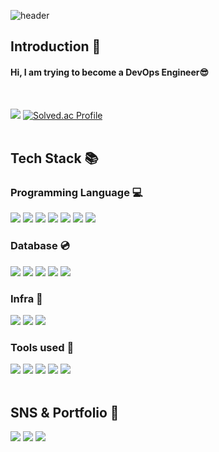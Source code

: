 ![header](https://capsule-render.vercel.app/api?type=slice&color=auto&height=200&section=header&text=Hello&desc=I'm%20JaeMin&fontSize=60&rotate=14&fontAlignY=25&fontAlign=75&descAlignY=43&descAlign=80&&animation=twinkling)

<div align=left>

## Introduction :raised_hands:
<h4>Hi, I am trying to become a DevOps Engineer😎</h4><br>

<a href="https://github.com/rlawoals2590"><img src="https://hits.seeyoufarm.com/api/count/incr/badge.svg?url=https%3A%2F%2Fgithub.com%2Frlawoals2590&count_bg=%23000000&title_bg=%23000000&icon=github.svg&icon_color=%23E7E7E7&title=GitHub&edge_flat=false)"/></a>
[![Solved.ac Profile](http://mazassumnida.wtf/api/mini/generate_badge?boj=ni20586370)](https://solved.ac/ni20586370)
<br/><br/>


## Tech Stack 📚
### Programming Language :computer:
<img src="https://img.shields.io/badge/Python-3776AB?style=flat&logo=python&logoColor=white"/>
<img src="https://img.shields.io/badge/Flask-000000?style=flat&logo=flask&logoColor=white"/>
<img src="https://img.shields.io/badge/Django-092E20?style=flat&logo=django&logoColor=white"/>
<img src="https://img.shields.io/badge/JavaScript-F7DF1E?style=flat&logo=javascript&logoColor=white"/>
<img src="https://img.shields.io/badge/Node.js-339933?style=flat&logo=nodedotjs&logoColor=white"/>
<img src="https://img.shields.io/badge/Express-000000?style=flat&logo=express&logoColor=white"/>
<img src="https://img.shields.io/badge/Bash-4EAA25?style=flat&logo=gnubash&logoColor=white"/>
<br/>

### Database :cd:
<img src="https://img.shields.io/badge/MySQL-4479A1?style=flat&logo=mysql&logoColor=white"/>
<img src="https://img.shields.io/badge/SQLite-003B57?style=flat&logo=sqlite&logoColor=white"/>
<img src="https://img.shields.io/badge/Oracle-F80000?style=flat&logo=oracle&logoColor=white"/>
<img src="https://img.shields.io/badge/Amazon%20RDS-527FFF?style=flat&logo=amazonrds&logoColor=white"/>
<img src="https://img.shields.io/badge/Amazon%20DynamoDB-4053D6?style=flat&logo=amazondynamodb&logoColor=white"/>
<br/>

### Infra :house_with_garden:
<img src="https://img.shields.io/badge/Amazon%20AWS-FF9900?style=flat&logo=amazonaws&logoColor=white"/>
<img src="https://img.shields.io/badge/Docker-2496ED?style=flat&logo=docker&logoColor=white"/>
<img src="https://img.shields.io/badge/Kubernetes-326CE5?style=flat&logo=kubernetes&logoColor=white"/>
<br/>

### Tools used :hammer:
<img src="https://img.shields.io/badge/Visual%20Studio%20Code-007ACC?style=flat&logo=visualstudiocode&logoColor=white"/>
<img src="https://img.shields.io/badge/Intellij%20IDEA-007ACC?style=flat&logo=intellijidea&logoColor=white"/>
<img src="https://img.shields.io/badge/Eclipse%20IDE-2C2255?style=flat&logo=eclipseide&logoColor=white"/>
<img src="https://img.shields.io/badge/Vim-019733?style=flat&logo=vim&logoColor=white"/>
<img src="https://img.shields.io/badge/Anaconda-44A833?style=flat&logo=anaconda&logoColor=white"/>
<br/><br/>


## SNS & Portfolio 🎨
<a href="https://smcjaemin0820.tistory.com/" style="text-decoration: none">
	<img src="https://img.shields.io/badge/Tistory-000000?style=flat&logo=tistory&logoColor=white"/>
</a>
<a href="https://www.instagram.com/kimjaemin_05/" style="text-decoration: none">
	<img src="https://img.shields.io/badge/Instagram-E4405F?style=flat&logo=instagram&logoColor=white"/>
</a>
<a href="https://yielding-corn-fd2.notion.site/21fe57a0364b40919588a0ee2bc8ec42?pvs=4" style="text-decoration: none">
	<img src="https://img.shields.io/badge/Portfolio-ffffff?style=badge&logo=notion&logoColor=black"/>
</a>
<br/><br/>
